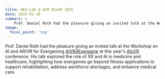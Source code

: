 ```yaml
---
title: HEX-Lab @ ACM AIxVR 2025 
date: 2025-01-30
summary: >
    Prof. Daniel Roth had the pleasure giving an invited talk at the Workshop on AI and AR/VR for Exergaming
image:
  focal_point: 'top'
---
```


Prof. Daniel Roth had the pleasure giving an invited talk at the Workshop on AI and AR/VR for Exergaming [AIVR4Exergame](https://tars-home.github.io/aivr4exergaming2025/) at this year's  [AIxVR](https://aixvr.tecnico.ulisboa.pt) conference. His talk explored the role of XR and AI in medicine and healthcare, highlighting how exergames go beyond fitness applications to support rehabilitation, address workforce shortages, and enhance medical care.









